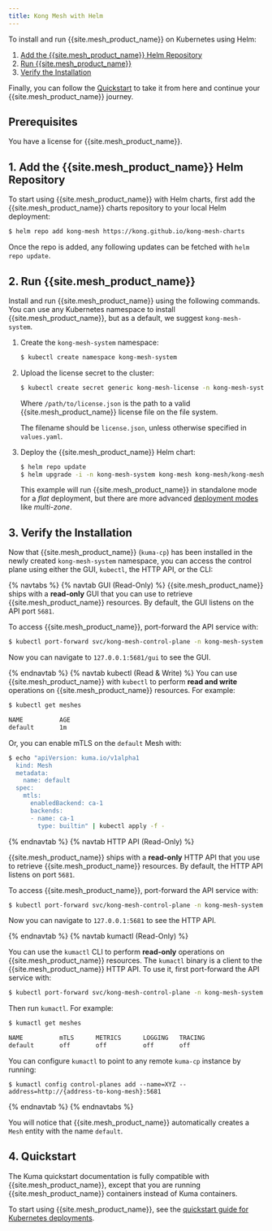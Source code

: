 ```yaml
---
title: Kong Mesh with Helm
---
```


To install and run {{site.mesh_product_name}} on Kubernetes using Helm:

1. [Add the {{site.mesh_product_name}} Helm Repository](#1-add-the-kong-mesh-helm-repository)
1. [Run {{site.mesh_product_name}}](#2-run-kong-mesh)
1. [Verify the Installation](#3-verify-the-installation)

Finally, you can follow the [Quickstart](#4-quickstart) to take it from here and continue your {{site.mesh_product_name}} journey.

## Prerequisites

You have a license for {{site.mesh_product_name}}.

## 1. Add the {{site.mesh_product_name}} Helm Repository

To start using {{site.mesh_product_name}} with Helm charts, first add the
{{site.mesh_product_name}} charts repository to your local Helm deployment:

```sh
$ helm repo add kong-mesh https://kong.github.io/kong-mesh-charts
```

Once the repo is added, any following updates can be fetched with
`helm repo update`.

## 2. Run {{site.mesh_product_name}}

Install and run {{site.mesh_product_name}} using the following commands.
You can use any Kubernetes namespace to install {{site.mesh_product_name}}, but as a default, we
suggest `kong-mesh-system`.

1. Create the `kong-mesh-system` namespace:

    ```sh
    $ kubectl create namespace kong-mesh-system
    ```

2. Upload the license secret to the cluster:

    ```sh
    $ kubectl create secret generic kong-mesh-license -n kong-mesh-system --from-file=/path/to/license.json
    ```

    Where `/path/to/license.json` is the path to a valid {{site.mesh_product_name}}
    license file on the file system.

    The filename should be <code>license.json</code>, unless otherwise specified in <code>values.yaml</code>.

3. Deploy the {{site.mesh_product_name}} Helm chart:

    ```sh
    $ helm repo update
    $ helm upgrade -i -n kong-mesh-system kong-mesh kong-mesh/kong-mesh
    ```

    This example will run {{site.mesh_product_name}} in standalone mode for a _flat_
    deployment, but there are more advanced [deployment modes](https://kuma.io/docs/latest/documentation/deployments/)
    like _multi-zone_.

## 3. Verify the Installation

Now that {{site.mesh_product_name}} (`kuma-cp`) has been installed in the newly
created `kong-mesh-system` namespace, you can access the control plane using either
the GUI, `kubectl`, the HTTP API, or the CLI:

{% navtabs %}
{% navtab GUI (Read-Only) %}
{{site.mesh_product_name}} ships with a **read-only** GUI that you can use to
retrieve {{site.mesh_product_name}} resources. By default, the GUI listens on
the API port `5681`.

To access {{site.mesh_product_name}}, port-forward the API service with:

```sh
$ kubectl port-forward svc/kong-mesh-control-plane -n kong-mesh-system 5681:5681
```

Now you can navigate to `127.0.0.1:5681/gui` to see the GUI.

{% endnavtab %}
{% navtab kubectl (Read & Write) %}
You can use {{site.mesh_product_name}} with `kubectl` to perform
**read and write** operations on {{site.mesh_product_name}} resources. For
example:

```sh
$ kubectl get meshes

NAME          AGE
default       1m
```

Or, you can enable mTLS on the `default` Mesh with:

```sh
$ echo "apiVersion: kuma.io/v1alpha1
  kind: Mesh
  metadata:
    name: default
  spec:
    mtls:
      enabledBackend: ca-1
      backends:
      - name: ca-1
        type: builtin" | kubectl apply -f -
```

{% endnavtab %}
{% navtab HTTP API (Read-Only) %}

{{site.mesh_product_name}} ships with a **read-only** HTTP API that you use
to retrieve {{site.mesh_product_name}} resources. By default,
the HTTP API listens on port `5681`.

To access {{site.mesh_product_name}}, port-forward the API service with:

```sh
$ kubectl port-forward svc/kong-mesh-control-plane -n kong-mesh-system 5681:5681
```

Now you can navigate to `127.0.0.1:5681` to see the HTTP API.

{% endnavtab %}
{% navtab kumactl (Read-Only) %}

You can use the `kumactl` CLI to perform **read-only** operations on
{{site.mesh_product_name}} resources. The `kumactl` binary is a client to
the {{site.mesh_product_name}} HTTP API. To use it, first port-forward the API
service with:

```sh
$ kubectl port-forward svc/kong-mesh-control-plane -n kong-mesh-system 5681:5681
```

Then run `kumactl`. For example:

```sh
$ kumactl get meshes

NAME          mTLS      METRICS      LOGGING   TRACING
default       off       off          off       off
```

You can configure `kumactl` to point to any remote `kuma-cp` instance by running:

```
$ kumactl config control-planes add --name=XYZ --address=http://{address-to-kong-mesh}:5681
```

{% endnavtab %}
{% endnavtabs %}

You will notice that {{site.mesh_product_name}} automatically creates a `Mesh`
entity with the name `default`.

## 4. Quickstart

The Kuma quickstart documentation
is fully compatible with {{site.mesh_product_name}}, except that you are
running {{site.mesh_product_name}} containers instead of Kuma containers.

To start using {{site.mesh_product_name}}, see the
[quickstart guide for Kubernetes deployments](https://kuma.io/docs/latest/quickstart/kubernetes/).
